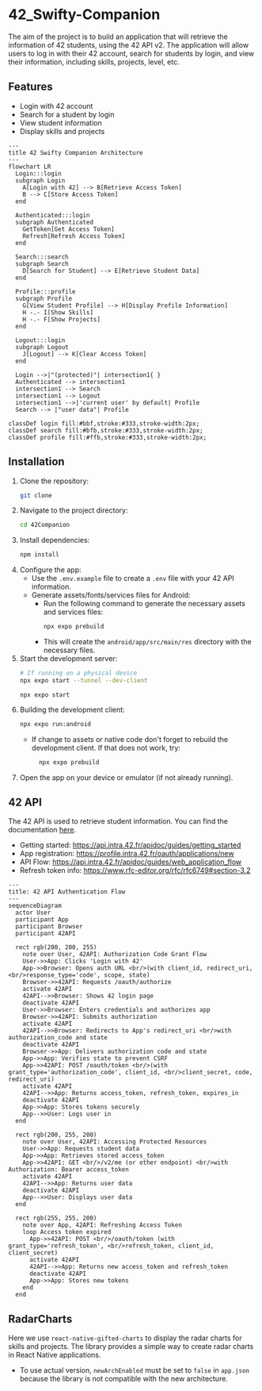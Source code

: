 # 42_Swifty-Companion

The aim of the project is to build an application that will retrieve the information of 42 students, using the 42 API v2. The application will allow users to log in with their 42 account, search for students by login, and view their information, including skills, projects, level, etc.

## Features

- Login with 42 account
- Search for a student by login
- View student information
- Display skills and projects

```mermaid
---
title 42 Swifty Companion Architecture
---
flowchart LR
  Login:::login
  subgraph Login
    A[Login with 42] --> B[Retrieve Access Token]
    B --> C[Store Access Token]
  end

  Authenticated:::login
  subgraph Authenticated
    GetToken[Get Access Token]
    Refresh[Refresh Access Token]
  end

  Search:::search
  subgraph Search
    D[Search for Student] --> E[Retrieve Student Data]
  end

  Profile:::profile
  subgraph Profile
    G[View Student Profile] --> H[Display Profile Information]
    H -.- I[Show Skills]
    H -.- F[Show Projects]
  end

  Logout:::login
  subgraph Logout
    J[Logout] --> K[Clear Access Token]
  end

  Login -->|"(protected)"| intersection1{ }
  Authenticated --> intersection1
  intersection1 --> Search
  intersection1 --> Logout
  intersection1 -->|'current user' by default| Profile
  Search --> |"user data"| Profile

classDef login fill:#bbf,stroke:#333,stroke-width:2px;
classDef search fill:#bfb,stroke:#333,stroke-width:2px;
classDef profile fill:#ffb,stroke:#333,stroke-width:2px;
```

## Installation

1. Clone the repository:
   ```bash
   git clone
   ```
2. Navigate to the project directory:
   ```bash
   cd 42Companion
   ```
3. Install dependencies:
   ```bash
   npm install
   ```
4. Configure the app:
   - Use the `.env.example` file to create a `.env` file with your 42 API information.
   - Generate assets/fonts/services files for Android:
     - Run the following command to generate the necessary assets and services files:
       ```bash
       npx expo prebuild
       ```
     - This will create the `android/app/src/main/res` directory with the necessary files.
5. Start the development server:
   ```bash
   # If running on a physical device
   npx expo start --tunnel --dev-client
   ```
   ```
   npx expo start
   ```
6. Building the development client:
   ```bash
   npx expo run:android
   ```
   - If change to assets or native code don't forget to rebuild the development client. If that does not work, try:
     ```bash
       npx expo prebuild
     ```
7. Open the app on your device or emulator (if not already running).

## 42 API

The 42 API is used to retrieve student information. You can find the documentation [here](https://api.intra.42.fr/apidoc).

- Getting started: https://api.intra.42.fr/apidoc/guides/getting_started
- App registration: https://profile.intra.42.fr/oauth/applications/new
- API Flow: https://api.intra.42.fr/apidoc/guides/web_application_flow
- Refresh token info: https://www.rfc-editor.org/rfc/rfc6749#section-3.2

```mermaid
---
title: 42 API Authentication Flow
---
sequenceDiagram
  actor User
  participant App
  participant Browser
  participant 42API

  rect rgb(200, 200, 255)
    note over User, 42API: Authorization Code Grant Flow
    User->>App: Clicks 'Login with 42'
    App->>Browser: Opens auth URL <br/>(with client_id, redirect_uri, <br/>response_type='code', scope, state)
    Browser->>42API: Requests /oauth/authorize
    activate 42API
    42API-->>Browser: Shows 42 login page
    deactivate 42API
    User->>Browser: Enters credentials and authorizes app
    Browser->>42API: Submits authorization
    activate 42API
    42API-->>Browser: Redirects to App's redirect_uri <br/>with authorization_code and state
    deactivate 42API
    Browser->>App: Delivers authorization code and state
    App->>App: Verifies state to prevent CSRF
    App->>42API: POST /oauth/token <br/>(with grant_type='authorization_code', client_id, <br/>client_secret, code, redirect_uri)
    activate 42API
    42API-->>App: Returns access_token, refresh_token, expires_in
    deactivate 42API
    App->>App: Stores tokens securely
    App-->>User: Logs user in
  end

  rect rgb(200, 255, 200)
    note over User, 42API: Accessing Protected Resources
    User->>App: Requests student data
    App->>App: Retrieves stored access_token
    App->>42API: GET <br/>/v2/me (or other endpoint) <br/>with Authorization: Bearer access_token
    activate 42API
    42API-->>App: Returns user data
    deactivate 42API
    App-->>User: Displays user data
  end

  rect rgb(255, 255, 200)
    note over App, 42API: Refreshing Access Token
    loop Access token expired
      App->>42API: POST <br/>/oauth/token (with grant_type='refresh_token', <br/>refresh_token, client_id, client_secret)
      activate 42API
      42API-->>App: Returns new access_token and refresh_token
      deactivate 42API
      App->>App: Stores new tokens
    end
  end
```

## RadarCharts

Here we use `react-native-gifted-charts` to display the radar charts for skills and projects. The library provides a simple way to create radar charts in React Native applications.

- To use actual version, `newArchEnabled` must be set to `false` in `app.json` because the library is not compatible with the new architecture.
